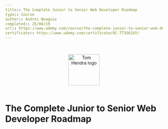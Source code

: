 ```yaml
---
title:: The Complete Junior to Senior Web Developer Roadmap
type:: Course
author:: Andrei Neagoie
completed:: 25/04/19
url:: https://www.udemy.com/course/the-complete-junior-to-senior-web-developer-roadmap
certificate:: https://www.udemy.com/certificate/UC-TT3G61UY/
---
```


&nbsp;
<div align=center>
  <img alt="Tom Hendra logo" src="https://res.cloudinary.com/tomhendra/image/upload/v1567091669/tomhendra-logo/tomhendra-logo-round-1024.png" width="100" />
</div>
&nbsp;

<h1>The Complete Junior to Senior Web Developer Roadmap</h1>
